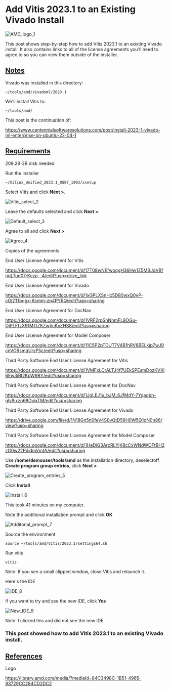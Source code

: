 # Add Vitis 2023.1 to an Existing Vivado Install

![AMD_logo_1](C:\Users\gensh\Downloads\add-vitis-2023-1-to-an-existing-vivado-install\AMD_logo_1.png)

This post shows step-by-step how to add Vitis 2023.1 to an existing Vivado install. It also contains links to all of the license agreements you'll need to agree to so you can view them outside of the installer.

## <u><span>Notes</span></u>

Vivado was installed in this directory:

```
~/tools/amd/vivadoml/2023.1
```

We'll install Vitis to:

```
~/tools/amd/
```

This post is the continuation of:

https://www.centennialsoftwaresolutions.com/post/install-2023-1-vivado-ml-enterprise-on-ubuntu-22-04-1 

## <u><span>Requirements</span></u>

209.28 GB disk needed

Run the installer

```
~/Xilinx_Unified_2023.1_0507_1903/xsetup
```

Select Vitis and click **Next >**.

![Vitis_select_2](Vitis_select_2.png)

Leave the defaults selected and click **Next >**:

![Default_select_3](Default_select_3.png)

Agree to all and click **Next >**

![Agree_4](Agree_4.png)

Copies of the agreements

End User License Agreement for Vitis

https://docs.google.com/document/d/17T08wNEfwoogH36Hw1Z5MBJdVBfnqLTud07rKezp--4/edit?usp=drive_link 

End User License Agreement for Vivado

https://docs.google.com/document/d/1xGPLXSnHc5D80wxQ0yP-cGj2Tfoqgx-Kcmm-zp4PYRQ/edit?usp=sharing 

End User License Agreement for DocNav

https://docs.google.com/document/d/1VRF2rpShNnmFL9OGu-OjPLFfzX91MTtZKZwVcKxZHS8/edit?usp=sharing 

End User License Agreement for Model Composer

https://docs.google.com/document/d/11C5P2pTDUT7V4B1hRV8BELkjp7wJ9cnVORsmqUrsP5c/edit?usp=sharing 

Third Party Software End User License Agreement for Vitis

https://docs.google.com/document/d/1VMFxLCrALTJ4f7UEkSPEsmDozKVXl6Ew3jBI2KpW9BY/edit?usp=sharing 

Third Party Software End User License Agreement for DocNav

https://docs.google.com/document/d/1JgLEJ1u_bJM_6JfMdY-7Yqagbn-gly9ixzn68DvixTM/edit?usp=sharing 

Third Party Software End User License Agreement for Vivado

https://drive.google.com/file/d/1N18Gn5n0feV4S0vQtD56H0W5Q1dN0n86/view?usp=sharing 

Third Party Software End User License Agreement for Model Composer

https://docs.google.com/document/d/1HeDiG3ArcRLYjK8cCxWNdWOFtBH2zG0w22PdidmVmtA/edit?usp=sharing 

Use **/home/demouser/tools/amd** as the installation directory, deselectoff **Create program group entries**, click **Next >**

![Create_program_entries_5](Create_program_entries_5.png)

Click **Install**

![Install_6](Install_6.png)

This took 41 minutes on my computer.

Note the additional installation prompt and click **OK**

![Additonal_prompt_7](Additonal_prompt_7.png)

Source the environment

```
source ~/tools/amd/Vitis/2023.1/settings64.sh
```

Run vitis

```
vitis
```

Note: If you see a small clipped window, close Vitis and relaunch it.

Here's the IDE

![IDE_8](IDE_8.png)

If you want to try and see the new IDE, click **Yes**

![New_IDE_9](New_IDE_9.png)

Note: I clicked this and did not see the new IDE.

### This post showed how to add Vitis 2023.1 to an existing Vivado install.

## <u><span>References</span></u>

Logo

https://library.amd.com/media/?mediaId=84C3498C-1B51-4965-93729CC284CD2DC2